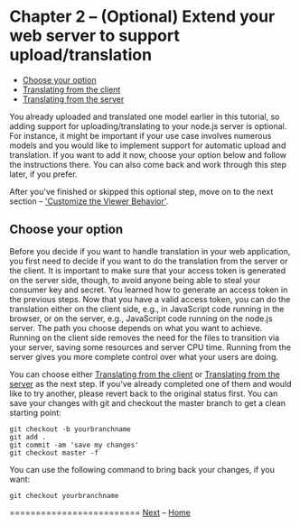 <a name="Chapter2"></a>
# Chapter 2 – (Optional) Extend your web server to support upload/translation

- [Choose your option](#Options)
- [Translating from the client](chapter-2a.md#Chapter2a)
- [Translating from the server](chapter-2b.md#Chapter2b)


You already uploaded and translated one model earlier in this tutorial, so adding support for uploading/translating to your node.js server is optional.
For instance, it might be important if your use case involves numerous models and you would like to implement support for automatic upload and translation.
If you want to add it now, choose your option below and follow the instructions there.
You can also come back and work through this step later, if you prefer.

After you've finished or skipped this optional step, move on to the next section – ['Customize the Viewer Behavior'](chapter-3.md#Chapter3).


<a name="Options"></a>
## Choose your option

Before you decide if you want to handle translation in your web application, you first need to decide if you want to do the translation from the server or the client.
It is important to make sure that your access token is generated on the server side, though, to avoid anyone being able to steal your consumer key and secret.
You learned how to generate an access token in the previous steps.
Now that you have a valid access token, you can do the translation either on the client side, e.g., in JavaScript code running
in the browser, or on the server, e.g., JavaScript code running on the node.js server.
The path you choose depends on what you want to achieve.
Running on the client side removes the need for the files to transition via your server, saving some resources and server CPU time.
Running from the server gives you more complete control over what your users are doing.

You can choose either [Translating from the client](chapter-2a.md#Chapter2a) or
[Translating from the server](chapter-2b.md#Chapter2b) as the next step.
If you've already completed one of them and would like to try another,  please revert back to the original status first.
You can save your changes with git and checkout the master branch to get a clean starting point:
```
git checkout -b yourbranchname
git add .
git commit -am 'save my changes'
git checkout master -f
```

You can use the following command to bring back your changes, if you want:
```
git checkout yourbranchname
```


=========================
[Next](chapter-3.md#Chapter3) –
[Home](README.md)